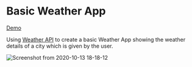 # Basic Weather App

[Demo](https://WeatherApp.gautamjajoo.repl.co)

Using [Weather API](https://openweathermap.org/api) to create a basic Weather App showing the weather details of a city which is given by the user.

![Screenshot from 2020-10-13 18-18-12](https://user-images.githubusercontent.com/24366008/95862401-80094c00-0d80-11eb-888f-a175b7a99f1e.png)
